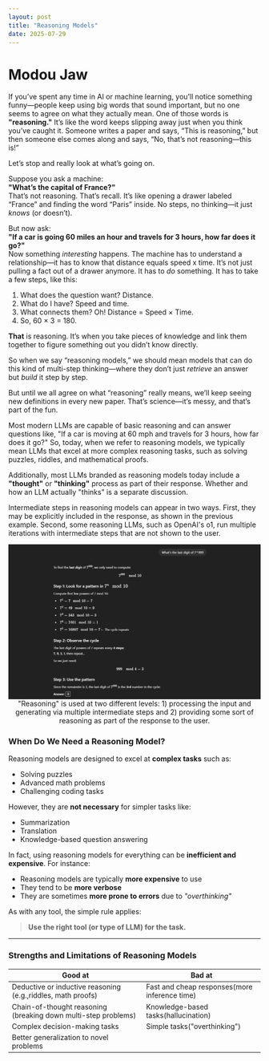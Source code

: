 ```yaml
---
layout: post
title: "Reasoning Models"
date: 2025-07-29
---
```


# Modou Jaw 

If you’ve spent any time in AI or machine learning, you’ll notice something funny—people keep using big words that sound important, but no one seems to agree on what they actually mean. One of those words is **"reasoning."** It’s like the word keeps slipping away just when you think you’ve caught it. Someone writes a paper and says, “This is reasoning,” but then someone else comes along and says, “No, that’s not reasoning—this is!”

Let’s stop and really look at what’s going on.

Suppose you ask a machine:  
**"What’s the capital of France?"**  
That’s not reasoning. That’s recall. It’s like opening a drawer labeled “France” and finding the word “Paris” inside. No steps, no thinking—it just *knows* (or doesn’t).

But now ask:  
**"If a car is going 60 miles an hour and travels for 3 hours, how far does it go?"**  
Now something *interesting* happens. The machine has to understand a relationship—it has to know that distance equals speed x time. It’s not just pulling a fact out of a drawer anymore. It has to *do* something. It has to take a few steps, like this:

1. What does the question want? Distance.  
2. What do I have? Speed and time.  
3. What connects them? Oh! Distance = Speed × Time.  
4. So, 60 × 3 = 180.

**That** is reasoning. It’s when you take pieces of knowledge and link them together to figure something out you didn’t know directly.

So when we say “reasoning models,” we should mean models that can do this kind of multi-step thinking—where they don’t just *retrieve* an answer but *build* it step by step.

But until we all agree on what “reasoning” really means, we’ll keep seeing new definitions in every new paper. That’s science—it’s messy, and that’s part of the fun.

Most modern LLMs are capable of basic reasoning and can answer questions like, "If a car is moving at 60 mph and travels for 3 hours, how far does it go?" So, today, when we refer to reasoning models, we typically mean LLMs that excel at more complex reasoning tasks, such as solving puzzles, riddles, and mathematical proofs.

Additionally, most LLMs branded as reasoning models today include a **"thought"** or **"thinking"** process as part of their response. Whether and how an LLM actually "thinks" is a separate discussion.

Intermediate steps in reasoning models can appear in two ways. First, they may be explicitly included in the response, as shown in the previous example. Second, some reasoning LLMs, such as OpenAI's o1, run multiple iterations with intermediate steps that are not shown to the user.


<img src="./assets/reasoning.png" alt="Reasoning Diagram" style="display: block; margin-left: auto; margin-right: auto;">

<div style="text-align: center;">
  "Reasoning" is used at two different levels: 1) processing the input and generating via multiple intermediate steps and 2) providing some sort of reasoning as part of the response to the user.
</div>


### When Do We Need a Reasoning Model?

Reasoning models are designed to excel at **complex tasks** such as:

- Solving puzzles  
- Advanced math problems  
- Challenging coding tasks  

However, they are **not necessary** for simpler tasks like:

- Summarization  
- Translation  
- Knowledge-based question answering  

In fact, using reasoning models for everything can be **inefficient and expensive**. For instance:

- Reasoning models are typically **more expensive** to use  
- They tend to be **more verbose**  
- They are sometimes **more prone to errors** due to *"overthinking"*

As with any tool, the simple rule applies:

> **Use the right tool (or type of LLM) for the task.**

---

### Strengths and Limitations of Reasoning Models

| Good at                                                  | Bad at                                |
|----------------------------------------------------------|----------------------------------------|
| Deductive or inductive reasoning (e.g.,riddles, math proofs)   | Fast and cheap responses(more inference time)              |
| Chain-of-thought reasoning (breaking down multi-step problems)  | Knowledge-based tasks(hallucination)                  |
| Complex decision-making tasks                           | Simple tasks("overthinking")                           |
| Better generalization to novel problems
